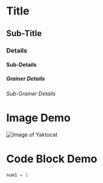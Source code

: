 # Title
## Sub-Title
### Details
#### Sub-Details
##### Grainer Details
###### Sub-Grainer Details


# Image Demo
![Image of Yaktocat](https://octodex.github.com/images/yaktocat.png)


# Code Block Demo
``` python
num1 = 1
```
